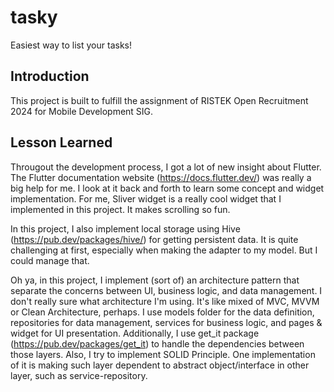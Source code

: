 # tasky

Easiest way to list your tasks!

## Introduction
This project is built to fulfill the assignment of RISTEK Open Recruitment 2024 for Mobile Development SIG.

## Lesson Learned
Througout the development process, I got a lot of new insight about Flutter. The Flutter documentation website (https://docs.flutter.dev/) was really a big help for me. I look at it back and forth to learn some concept and widget implementation. For me, Sliver widget is a really cool widget that I implemented in this project. It makes scrolling so fun. 

In this project, I also implement local storage using Hive (https://pub.dev/packages/hive/) for getting persistent data. It is quite challenging at first, especially when making the adapter to my model. But I could manage that. 

Oh ya, in this project, I implement (sort of) an architecture pattern that separate the concerns between UI, business logic, and data management. I don't really sure what architecture I'm using. It's like mixed of MVC, MVVM or Clean Architecture, perhaps. I use models folder for the data definition, repositories for data management, services for business logic, and pages & widget for UI presentation. Additionally, I use get_it package (https://pub.dev/packages/get_it) to handle the dependencies between those layers. Also, I try to implement SOLID Principle. One implementation of it is making such layer dependent to abstract object/interface in other layer, such as service-repository.